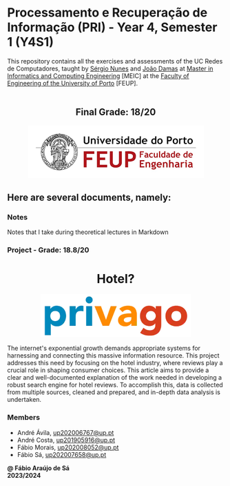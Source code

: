 # Processamento e Recuperação de Informação (PRI) - Year 4, Semester 1 (Y4S1)

This repository contains all the exercises and assessments of the UC Redes de Computadores, taught by [Sérgio Nunes](https://sigarra.up.pt/feup/pt/func_geral.formview?p_codigo=310021) and [João Damas](https://sigarra.up.pt/feup/pt/func_geral.formview?p_codigo=604521) at [Master in Informatics and Computing Engineering](https://sigarra.up.pt/feup/pt/cur_geral.cur_view?pv_curso_id=22862) [MEIC] at the [Faculty of Engineering of the University of Porto](https://sigarra.up.pt/feup/pt/web_page.Inicial) [FEUP]. <br> <br>

<h2 align = "center" >Final Grade: 18/20</h2>
<p align = "center" >
  <img 
       title = "FEUP logo"
       src = "Images//FEUP_Logo.png" 
       alt = "FEUP Logo"  
       />
</p>

## Here are several documents, namely:

### Notes

Notes that I take during theoretical lectures in Markdown <br>

### Project - Grade: 18.8/20 

<h1 align = "center" >Hotel?</h1>
<p align = "center" >
  <img 
       title = "Privago logo"
       src = "./Project/imgs/logo.png" 
       alt = "Privago Logo" 
       />
</p>

The internet's exponential growth demands appropriate systems for harnessing and connecting this massive information resource. This project addresses this need by focusing on the hotel industry, where reviews play a crucial role in shaping consumer choices. This article aims to provide a clear and well-documented explanation of the work needed in developing a robust search engine for hotel reviews. To accomplish this, data is collected from multiple sources, cleaned and prepared, and in-depth data analysis is undertaken.

### Members

- André Ávila, up202006767@up.pt
- André Costa, up201905916@up.pt
- Fábio Morais, up202008052@up.pt
- Fábio Sá, up202007658@up.pt

**@ Fábio Araújo de Sá** <br>
**2023/2024**
